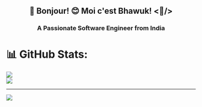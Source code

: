 ## <div align="center">💫 Bonjour! 😊 Moi c'est Bhawuk! <🤠/></div>

### <div align="center">A Passionate Software Engineer from India</div>

# 📊 GitHub Stats:
![](https://github-readme-streak-stats.herokuapp.com/?user=geeky-bhawuk-arora&theme=default_repocard&hide_border=false)<br/>
![](https://github-readme-stats.vercel.app/api/top-langs/?username=geeky-bhawuk-arora&theme=default_repocard&hide_border=false&include_all_commits=true&count_private=true&layout=compact)

---
[![](https://visitcount.itsvg.in/api?id=geeky-bhawuk-arora&icon=0&color=0)](https://visitcount.itsvg.in)
